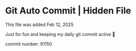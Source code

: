 # Git Auto Commit | Hidden File

This file was added Feb 12, 2025

Just for fun and keeping my daily git commit active 🤪

commit number: 91150
